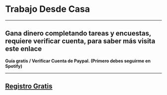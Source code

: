 # Trabajo Desde Casa #
----------------------------------------
**Gana dinero completando tareas y encuestas, requiere verificar cuenta, para saber más visita este enlace**
-----------------------------
**Guía gratis / Verificar Cuenta de Paypal. (Primero debes seguirme en Spotify)**
_____________________________
## [Registro Gratis](https://bit.ly/guia-gratis-1) ##
